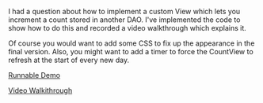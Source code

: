 I had a question about how to implement a custom View which lets you increment a count stored in another DAO.  I've implemented the code to show how to do this and recorded a video walkthrough which explains it.

Of course you would want to add some CSS to fix up the appearance in the final version.  Also, you might want to add a timer to force the CountView to refresh at the start of every new day.

[Runnable Demo](http://foam-framework.github.io/foam/foam/index.html?model=foam.demos.dailycount.Controller)

[Video Walkithrough](http://youtu.be/9Vv7P9inQjE)